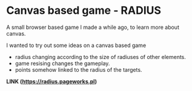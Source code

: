# Canvas based game - RADIUS

A small browser based game I made a while ago, to learn more about canvas.

I wanted to try out some ideas on a canvas based game
- radius changing according to the size of radiuses of other elements.
- game resising changes the gameplay.
- points somehow linked to the radius of the targets.

**LINK (https://radius.pageworks.pl)**
 